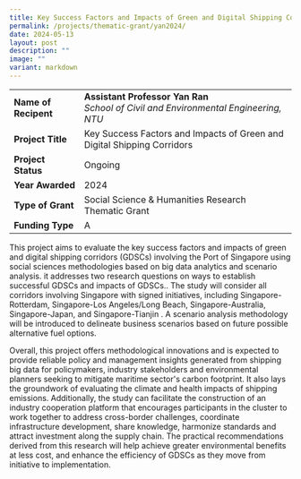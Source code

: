 ```yaml
---
title: Key Success Factors and Impacts of Green and Digital Shipping Corridors
permalink: /projects/thematic-grant/yan2024/
date: 2024-05-13
layout: post
description: ""
image: ""
variant: markdown
---
```

|  |  |
|---|---|
| **Name of Recipent** | **Assistant Professor Yan Ran**<br> *School of Civil and Environmental Engineering, NTU* |
| **Project Title** | Key Success Factors and Impacts of Green and Digital Shipping Corridors |
| **Project Status** | Ongoing |
| **Year Awarded** | 2024 |
| **Type of Grant** | Social Science &amp; Humanities Research Thematic Grant |
|**Funding Type** | A |

This project aims to evaluate the key success factors and impacts of green and digital shipping corridors (GDSCs) involving the Port of Singapore using social sciences methodologies based on big data analytics and scenario analysis. it addresses two research questions on ways to establish successful GDSCs and impacts of GDSCs.. The study will consider all corridors involving Singapore with signed initiatives, including Singapore-Rotterdam, Singapore-Los Angeles/Long Beach, Singapore-Australia, Singapore-Japan, and Singapore-Tianjin . A scenario analysis methodology will be introduced to delineate business scenarios based on future possible alternative fuel options.  
  
Overall, this project offers methodological innovations and is expected to provide reliable policy and management insights generated from shipping big data for policymakers, industry stakeholders and environmental planners seeking to mitigate maritime sector's carbon footprint. It also lays the groundwork of evaluating the climate and health impacts of shipping emissions. Additionally, the study can facilitate the construction of an industry cooperation platform that encourages participants in the cluster to work together to address cross-border challenges, coordinate infrastructure development, share knowledge, harmonize standards and attract investment along the supply chain. The practical recommendations derived from this research will help achieve greater environmental benefits at less cost, and enhance the efficiency of GDSCs as they move from initiative to implementation.